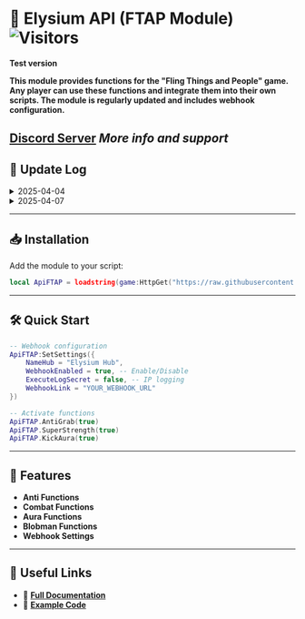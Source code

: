 # 🚀 Elysium API (FTAP Module) ![Visitors](https://visitor-badge.laobi.icu/badge?page_id=Oxwoey.FTAP-Module)
**Test version**

**This module provides functions for the "Fling Things and People" game. Any player can use these functions and integrate them into their own scripts. The module is regularly updated and includes webhook configuration.**  

**[Discord Server](https://discord.gg/HZwu9crcC6)** *More info and support*  
---

## 📑 Update Log

<details>
  <summary>2025-04-04</summary>

  - **v1.0b (BETA)** – Initial release

</details>

<details>
  <summary>2025-04-07</summary>

  - **v2.0** – Full release (no longer BETA)
  - Fully rewritten and optimized module
  - All functions fully fixed and stable
  - Added **Blacklist** system with external URL support
  - Improved code structure and performance
  - Updated documentation and configuration options
  - Ready for production use
</details>

---

## 📥 Installation

Add the module to your script:  

```lua
local ApiFTAP = loadstring(game:HttpGet("https://raw.githubusercontent.com/Oxwoey/FTAP-Module/refs/heads/main/Module/ModuleFTAP"))()
```

---

## 🛠️ Quick Start

```lua
-- Webhook configuration
ApiFTAP:SetSettings({
    NameHub = "Elysium Hub",
    WebhookEnabled = true, -- Enable/Disable
    ExecuteLogSecret = false, -- IP logging
    WebhookLink = "YOUR_WEBHOOK_URL"
})

-- Activate functions
ApiFTAP.AntiGrab(true)
ApiFTAP.SuperStrength(true)
ApiFTAP.KickAura(true)
```

---

## 🌟 Features

- **Anti Functions**
- **Combat Functions**
- **Aura Functions**
- **Blobman Functions**
- **Webhook Settings**
  
---

## 🔗 Useful Links

- 📄 **[Full Documentation](Module/documentation.md)**
- 📝 **[Example Code](Module/example.lua)**
